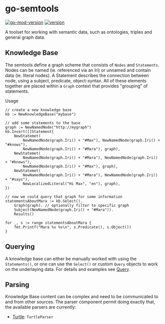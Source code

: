 # go-semtools

[![go-mod-version](https://img.shields.io/github/go-mod/go-version/PaulEnglert/go-semtools)](https://github.com/PaulEnglert/go-semtools)
[![version](https://img.shields.io/github/v/release/PaulEnglert/go-semtools)](https://github.com/PaulEnglert/go-semtools)


A toolset for working with semantic data, such as ontologies, triples and general graph data.

## Knowledge Base

The semtools define a graph scheme that consists of `Nodes` and `Statements`. Nodes can be named (ie. referenced via an Iri) or unnamed and contain data (ie. literal nodes). A Statement describes the connection between node, using a subject, predicate, object-syntax. All of these elements together are placed within a `Graph` context that provides "grouping" of statements.

Usage

    // create a new knowledge base   
    kb := NewKnowledgeBase("mybase")

    // add some statements to the base
    graph := NewNamedNode("http://mygraph")
    kb.Insert([]Statement{
        NewStatemet(
            NewNamedNode(graph.Iri() + "#Max"), NewNamedNode(graph.Iri() + "#knows"),
            NewNamedNode(graph.Iri() + "#Mara"), graph),
        NewStatemet(
            NewNamedNode(graph.Iri() + "#Mara"), NewNamedNode(graph.Iri() + "#knows"),
            NewNamedNode(graph.Iri() + "#Max"), graph),
        NewStatemet(
            NewNamedNode(graph.Iri() + "#Mara"), NewNamedNode(graph.Iri() + "#says"),
            NewLocalizedLiteral("Hi Max", "en"), graph),
    })

    // now we could query that graph for some information
    statementsAboutMara := kb.Select().
        Graph(graph). // optionally filter to specific graph
        Subject(NewNamedNode(graph.Iri() + "#Mara")).
        Results()

    for _, s := range statementsAboutMara {
        fmt.Printf("Mara %v %v\n", s.Predicate(), s.Object())
    }

## Querying

A knowledge base can either be manually worked with using the `Statements()`, or one can use the `Select()` or custom `Query` objects to work on the underlaying data. For details and examples see [Query](./query.go).

## Parsing

Knowledge Base content can be complex and need to be communicated to and from other sources. The parser component permit doing exactly that, the available parsers are currently:

* [Turtle](https://en.wikipedia.org/wiki/Turtle_(syntax)): `TurtleParser`

